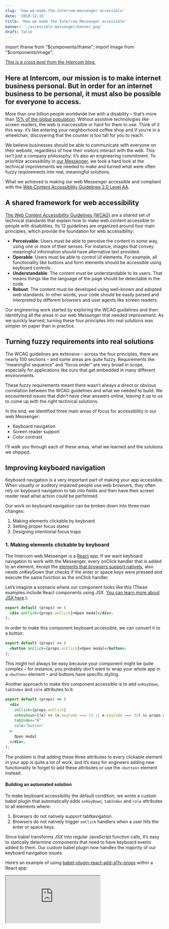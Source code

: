 ```yaml
---
slug: 'how-we-made-the-intercom-messenger-accessible'
date: '2018-12-15'
title: 'How we made the Intercom Messenger accessible'
banner: './accessible-messenger/banner.png'
draft: false
---
```


import Iframe from "$components/iframe";
import Image from "$components/image";

_[This is a cross post from the Intercom blog.](https://www.intercom.com/blog/messenger-accessibility/)_

## Here at Intercom, our mission is to make internet business personal. But in order for an internet business to be personal, it must also be possible for everyone to access.

More than one billion people worldwide live with a disability – that’s more than [15% of the global population](https://www.audioeye.com/resources/accessibility-essentials/). Without assistive technologies like screen readers, the web is inaccessible or hard for them to use. Think of it this way: it’s like entering your neighborhood coffee shop and if you’re in a wheelchair, discovering that the counter is too tall for you to reach.

We believe businesses should be able to communicate with everyone on their website, regardless of how their visitors interact with the web. This isn’t just a company philosophy; it’s also an engineering commitment. To prioritize accessibility in [our Messenger](https://www.intercom.com/messenger), we took a hard look at the technical improvements we needed to make and turned what were often fuzzy requirements into real, meaningful solutions.

What we achieved is making our web Messenger accessible and compliant with the [Web Content Accessibility Guidelines 2.0 Level AA](https://www.w3.org/TR/UNDERSTANDING-WCAG20/conformance.html#uc-conformance-requirements-head).

## A shared framework for web accessibility

[The Web Content Accessibility Guidelines (WCAG)](https://www.w3.org/WAI/standards-guidelines/wcag/) are a shared set of technical standards that explain how to make web content accessible to people with disabilities. Its 12 guidelines are organized around four main principles, which provide the foundation for web accessibility:

- **Perceivable**: Users must be able to perceive the content in some way, using one or more of their senses. For instance, images that convey meaningful information should have alternative text provided.
- **Operable**: Users must be able to control UI elements. For example, all functionality like buttons and form elements should be accessible using keyboard controls.
- **Understandable**: The content must be understandable to its users. That means things like the language of the page should be detectable in the code.
- **Robust**: The content must be developed using well-known and adopted web standards. In other words, your code should be easily parsed and interpreted by different browsers and user agents like screen readers.

Our engineering work started by exploring the WCAG guidelines and then identifying all the areas in our web Messenger that needed improvement. As we quickly learned, turning these four principles into real solutions was simpler on paper than in practice.

## Turning fuzzy requirements into real solutions

The WCAG guidelines are extensive – across the four principles, there are nearly 100 sections – and some areas are quite fuzzy. Requirements like “meaningful sequence” and “focus order” are very broad in scope, especially for applications like ours that get embedded in many different environments.

These fuzzy requirements meant there wasn’t always a direct or obvious correlation between the WCAG guidelines and what we needed to build. We encountered issues that didn’t have clear answers online, leaving it up to us to come up with the right technical solutions.

In the end, we identified three main areas of focus for accessibility in our web Messenger:

- Keyboard navigation
- Screen reader support
- Color contrast

I’ll walk you through each of these areas, what we learned and the solutions we shipped.

## Improving keyboard navigation

Keyboard navigation is a very important part of making your app accessible. When visually or auditory impaired people use web browsers, they often rely on keyboard navigation to tab into fields and then have their screen reader read what action could be performed.

Our work on keyboard navigation can be broken down into three main changes:

1.  Making elements clickable by keyboard
2.  Setting proper focus states
3.  Designing intentional focus traps

### 1. Making elements clickable by keyboard

The Intercom web Messenger is a [React](https://reactjs.org/) app. If we want keyboard navigation to work with the Messenger, every onClick handler that is added to an element, except the [elements that browsers support natively](http://websiteaccessibility.donaldevans.com/2011/06/30/when-does-onclick-work-with-the-keyboard-enter-key), also needs onKeyDown that checks if the enter or space keys were pressed and execute the same function as the onClick handler.

Let’s imagine a scenario where our component looks like this (These examples include React components using JSX. [You can learn more about JSX here](https://reactjs.org/docs/introducing-jsx.html).):

```jsx
export default (props) => (
  <div onClick={props.onClick}>Open modal</div>;
);
```

In order to make this component keyboard accessible, we can convert it to a button:

```jsx
export default (props) => (
  <button onClick={props.onClick}>Open modal</button>;
);
```

This might not always be easy because your component might be quite complex – for instance, you probably don’t want to wrap your whole app in a `<button>` element – and buttons have specific styling.

Another approach to make this component accessible is to add `onKeyDown`, `tabIndex` and `role` attributes to it:

```jsx
export default (props) => (
  <div
    onClick={props.onClick}
    onKeyDown={(e) => (e.keyCode === 13 || e.keyCode === 32) && props.onClick(e)}
    tabIndex="0"
    role="button"
  >
    Open modal
  </div>;
);
```

The problem is that adding these three attributes to every clickable element in your app is quite a lot of work, and it’s easy for engineers adding new functionality to forget to add these attributes or use the `<button>` element instead.

#### Building an automated solution

To make keyboard accessibility the default condition, we wrote a custom babel plugin that automatically adds `onKeyDown`, `tabIndex` and `role` attributes to all elements where:

1.  Browsers do not natively support tabNavigation.
2.  Browsers do not natively trigger `onClick` handlers when a user hits the enter or space keys.

Since babel transforms JSX into regular JavaScript function calls, it’s easy to statically determine components that need to have keyboard events added to them. Our custom babel plugin now handles the majority of our keyboard navigation issues.

Here’s an example of using [babel-plugin-react-add-a11y-props](https://github.com/danielhusar/babel-plugin-react-add-a11y-props) within a React app:

<Iframe src="https://codesandbox.io/embed/0426x9l46n?expanddevtools=1&view=preview" width={920} height={300} />

For the folks wondering about the performance implications of having an arrow function in the render method, it [really is fine](https://cdb.reacttraining.com/react-inline-functions-and-performance-bdff784f5578), but since your mileage may vary, you should always measure your performance before you optimize.

While this plugin will add keyboard navigation to all elements with onClick, if something behaves like a button, the [best solution](https://twitter.com/ryanflorence/status/1061440057213575168) is still to change it to an actual button element.

### 2. Setting proper focus states

In order for your app to be navigable by keyboard, you need proper focus states. Focus states help users and their screen readers understand where they are in the app and what elements are being selected.

A good rule of thumb is, if a user is relying on keyboard navigation, there should be a visual indicator to highlight which element currently has focus. In our case, we’ve designed our visual indicators to show only if we detect you are using keyboard navigation. That way, we minimize visual noise for our mouse users. You can use [focus-visible](https://developer.mozilla.org/en-US/docs/Web/CSS/:focus-visible) to provide a different focus indicator based on the user’s input modality, keyboard or mouse.

### 3. Designing intentional focus traps

For keyboard navigation to work, you may need to set intentional focus traps. Focus traps refer to times when a user hits the tab key or shift + tab keys, and they’re placed in a [certain cycle of focusable elements](https://www.w3.org/TR/wai-aria-practices-1.1/#dialog_modal). The most common example where you would want to set up a focus trap is a modal.

In our case, while the Messenger is open, we’ve set a focus trap so users are not able to tab outside of it. That way, users are able to navigate all of the elements in the Messenger without having to navigate through the entire webpage. Here is our Messenger’s focus trap in action:

<Image width={396}>

![focus trap](./accessible-messenger/focus-trap.gif)

</Image>

Setting a focus trap is usually a complex task. Focus from last element should jump to the first one and when going backwards, the focus should jump from the first one to the last one. For that to work, you need to calculate all the focusable elements, set up proper event listeners and have it flexible enough that you can override those rules.

We have created an [open-source library](https://github.com/danielhusar/focus-trap) to quickly and easily create focus traps. This library provides a high-level API that will handle the focus traps. A simple example is to pass the dom element in which the focus should be trapped:

```js
const trap = new FocusTrap({
  node: document,
})
```

You can check out the focus traps in action here:

<Iframe src="https://codesandbox.io/embed/4rn8vm4nv0?expanddevtools=1&view=preview" width={920} height={600} />

Just as it’s important to set intentional focus traps, you should always provide a way for keyboard users to exit those focus traps. You can see that in the example below. We’ve also designed it so that after the modal is closed, the focus returns back to the element that originally opened the modal. Here it is in our Messenger:

<Image width={700}>

![modal focus trap](./accessible-messenger/modal.gif)

</Image>

## Supporting screen readers

Screen readers are software applications that allow visually impaired users to read text that is displayed on their computers. Together with keyboard navigation, providing full support to screen readers was crucial to making our Messenger accessible.

Our work on supporting screen readers can be broken down into four main changes:

1.  Making text content readable and navigable
2.  Defining states and properties with ARIA attributes
3.  Adding visually hidden text
4.  Removing mouse hover states

### 1. Making text content readable and navigable

The first thing we did was set the language attribute on HTML elements. Screen readers use this attribute to determine the language of the page and read the text in its intended way.

The second thing we did was add semantic markup to our Messenger. Since our Messenger is a single page app that you embed, SEO doesn’t apply to it and semantic markup hadn’t been a priority. To support screen readers, we updated our code to include semantic elements like headings, paragraphs and labels.

2. Defining states and properties with ARIA attributes

To fully support screen readers in our web Messenger, we used WAI-ARIA attributes. [Accessible Rich Internet Applications (ARIA)](https://developer.mozilla.org/en-US/docs/Web/Accessibility/ARIA) are a set of attributes that supplement HTML so screen readers can handle common interactions like forms hints and error messages, live content updates and more.

#### Establishing non-text elements with aria-label

We have added the `aria-label` attribute to all elements that have onClick handler but it’s not clear to screen readers what the intended functionality is. The most common scenario is when elements have decoration styles without any text. The screen reader will read the aria-label when keyboard is focused on that element. The “close” button is good example:

<Image width={376}>

![close button focus](./accessible-messenger/close.png)

</Image>

We also support an [ecosystem of apps](https://www.intercom.com/app-store/) that are built on top of our Messenger. Previously it was was not possible to make Messenger apps accessible. Now we have extended our framework with `aria-label` attributes so every Messenger app can be fully accessible. For instance, the [Article Search](https://www.intercom.com/app-store/?app_package_code=article-search&search=article) app is accessible with `aria-label` attributes for the input field and submit button:

<Image width={343}>

![articles app](./accessible-messenger/articles.png)

</Image>

#### Announcing dynamic changes with aria-live

Our Messenger behaves like a single page app. To support dynamic changes to our content without page reload, we added [aria-live attributes](https://developer.mozilla.org/en-US/docs/Web/Accessibility/ARIA/ARIA_Live_Regions) to our app.

Our `aria-live` attributes tell screen readers to watch for changes in selected dom elements, and any dom mutation inside of it will be announced. We’ve wrapped our whole app with this attribute as all changes that are made need to be presented to users. We’ve also wrapped various parts like our conversation view in an `aria-live` attribute so when a new message is received, the screen reader will announce it first. You can see how it works:

<Iframe src="https://www.youtube.com/embed/DXd6I8kYhvQ?feature=oembed" width={380} height={600} />

#### Indicating error states with aria-invalid

All error states need to be properly announced to screen readers. Previously, error states on the input would be represented only with CSS classes. To make those error states visible to screen readers, we’ve added [aria-invalid attributes](https://developer.mozilla.org/en-US/docs/Web/Accessibility/ARIA/ARIA_Techniques/Using_the_aria-invalid_attribute) to inputs with errors and `role="alert"` to the error messages. Here is the error state for the [Mailchimp app](https://www.intercom.com/app-store/?app_package_code=mailchimp&search=mailchimp) in our Messenger:

<Image width={338}>

![mailchimp app](./accessible-messenger/mailchimp.png)

</Image>

### 3. Adding visually hidden text

There are some scenarios where it’s only visually clear what components do. Without the visual indicators, these elements are meaningless or confusing. In these cases, we’ve added visually hidden text to help screen readers interpret what’s happening.

The typing bubble in our Messenger is good example of this:

<Image width={145}>

![typing indicator](./accessible-messenger/typing.gif)

</Image>

While this is visually clear somebody is typing, screen readers have no way of processing or communicating that. We’ve added hidden text inside of the speech bubble for screen readers to reference. You can visually hide text with this CSS snippet:

```css
.visually-hidden {
  position: absolute !important;
  clip: rect(1px, 1px, 1px, 1px);
}
```

The HTML might look like this:

```html
<div class="typing-admin-bubble">
  <div class="typing-admin-dot-1"></div>
  <div class="typing-admin-dot-2"></div>
  <div class="typing-admin-dot-3"></div>
  <div class="visually-hidden">Is typing.</div>
</div>
```

### 4. Removing mouse hover states

Any functionality that is available just on mouse hover, such as tooltips, should be accessible to screen readers too. In our case, we display timestamps in conversations when you hover over the specific message:

<Image width={355}>

![timestamp on hover](./accessible-messenger/timestamp-hover.png)

</Image>

Since timestamps are very useful information for screen readers, we have opted to show timestamps all the time for screen readers:

<Image width={355}>

![timestamp always visible](./accessible-messenger/timestamp-keyboard.png)

</Image>

## Optimizing color contrast

For users with visual impairments like color blindness, high contrast between colors make it easier to read text content. The recommended contrast ratio for accessible content is 4:5:1 between the text and background colors.

We split our color contrast work into three buckets:

1.  Issues caused by customizable colors
2.  Issues caused by non-customizable colors
3.  Supporting high contrast mode in Windows 10

### 1. Issues caused by customizable colors

These are issues caused by customers who customize the Messenger and choose colors that don’t match the recommended contrast ratio. For example, teammates can choose the background and action colors of the Messenger:

<Image width={403}>

![color settings in intercom app](./accessible-messenger/color-settings.png)

</Image>

To help, we’ve published [public documentation](https://www.intercom.com/help/faqs-and-troubleshooting/the-intercom-messenger/is-the-intercom-messenger-accessible) on how to choose colors for your Messenger while maintaining accessibility.

### 2. Issues caused by non-customizable colors

These are issues caused by the colors that are hardcoded in our codebase. We have inspected all the hardcoded colors we have in the Messenger. After we identified all the colors that had to change, our designers prepared alternative colors that matched the contrast ratio. You can see the before and after here:

<Image width={812}>

![color contrast before and after](./accessible-messenger/color-contrast.png)

</Image>

On the left is the Messenger before we the update. On the right is the Messenger with colors matching the 4:5:1 contrast ratio.

### 3. Supporting high contrast mode in Windows 10

We’ve even added support for [high contrast mode in Microsoft Windows 10](https://blogs.windows.com/msedgedev/2016/04/20/building-a-more-accessible-web-platform/#CbZGC2hMXdTKis4k.97). High contrast mode is specifically designed for visually impaired people to consume content more easily.

<Image width={385}>

![window 10 high contrast](./accessible-messenger/high-contrast.png)

</Image>

## Ensuring the future accessibility of our Messenger

We offer many customizations in our Messenger. While we want our customers to be able to customize the Messenger to fit their brand, it’s not always easy to keep accessibility in mind. That’s why we’ve published a [set of guidelines](https://www.intercom.com/help/faqs-and-troubleshooting/the-intercom-messenger/is-the-intercom-messenger-accessible) on how to customize the Messenger to be accessible. Guidelines include what colors to pick, which Messenger apps to use, how to send media content and attachments in conversations and more.

We’ve also put automated tooling in place to prevent any regressions in the code. We’ve implemented two main tools: [Eslint](https://github.com/evcohen/eslint-plugin-jsx-a11y) and [React-a11y](https://github.com/reactjs/react-a11y). Eslint helps us statically check our codebase for any accessibility issues. React-a11y is a runtime validator that works in our integrations tests and will validate accessibility before we ship any changes to production.

## Making internet business personal and possible

Everyday thousands of businesses use Intercom to talk to their customers. That’s hundreds of thousands people, or more, who communicate with each other using our Messenger. And while not everyone experiences web content in the same way, using the Messenger should always feel personal and just as important, be possible.

Making our web Messenger accessible – the engineering work and changes – ended up being a small technical commitment compared to its huge and ongoing impact. At the end of the day, we want the Messenger to be the kind of space online that feels like walking into your neighborhood coffee shop and knowing it’s designed to accommodate you.
